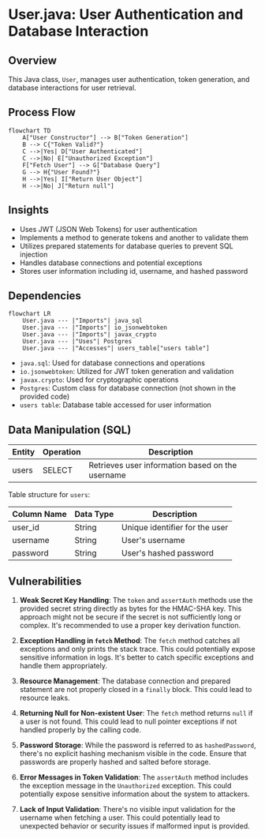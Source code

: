 # User.java: User Authentication and Database Interaction

## Overview

This Java class, `User`, manages user authentication, token generation, and database interactions for user retrieval.

## Process Flow

```mermaid
flowchart TD
    A["User Constructor"] --> B["Token Generation"]
    B --> C{"Token Valid?"}
    C -->|Yes| D["User Authenticated"]
    C -->|No| E["Unauthorized Exception"]
    F["Fetch User"] --> G["Database Query"]
    G --> H{"User Found?"}
    H -->|Yes| I["Return User Object"]
    H -->|No| J["Return null"]
```

## Insights

- Uses JWT (JSON Web Tokens) for user authentication
- Implements a method to generate tokens and another to validate them
- Utilizes prepared statements for database queries to prevent SQL injection
- Handles database connections and potential exceptions
- Stores user information including id, username, and hashed password

## Dependencies

```mermaid
flowchart LR
    User.java --- |"Imports"| java_sql
    User.java --- |"Imports"| io_jsonwebtoken
    User.java --- |"Imports"| javax_crypto
    User.java --- |"Uses"| Postgres
    User.java --- |"Accesses"| users_table["users table"]
```

- `java.sql`: Used for database connections and operations
- `io.jsonwebtoken`: Utilized for JWT token generation and validation
- `javax.crypto`: Used for cryptographic operations
- `Postgres`: Custom class for database connection (not shown in the provided code)
- `users table`: Database table accessed for user information

## Data Manipulation (SQL)

| Entity | Operation | Description |
|--------|-----------|-------------|
| users  | SELECT    | Retrieves user information based on the username |

Table structure for `users`:

| Column Name | Data Type | Description |
|-------------|-----------|-------------|
| user_id     | String    | Unique identifier for the user |
| username    | String    | User's username |
| password    | String    | User's hashed password |

## Vulnerabilities

1. **Weak Secret Key Handling**: The `token` and `assertAuth` methods use the provided secret string directly as bytes for the HMAC-SHA key. This approach might not be secure if the secret is not sufficiently long or complex. It's recommended to use a proper key derivation function.

2. **Exception Handling in `fetch` Method**: The `fetch` method catches all exceptions and only prints the stack trace. This could potentially expose sensitive information in logs. It's better to catch specific exceptions and handle them appropriately.

3. **Resource Management**: The database connection and prepared statement are not properly closed in a `finally` block. This could lead to resource leaks.

4. **Returning Null for Non-existent User**: The `fetch` method returns `null` if a user is not found. This could lead to null pointer exceptions if not handled properly by the calling code.

5. **Password Storage**: While the password is referred to as `hashedPassword`, there's no explicit hashing mechanism visible in the code. Ensure that passwords are properly hashed and salted before storage.

6. **Error Messages in Token Validation**: The `assertAuth` method includes the exception message in the `Unauthorized` exception. This could potentially expose sensitive information about the system to attackers.

7. **Lack of Input Validation**: There's no visible input validation for the username when fetching a user. This could potentially lead to unexpected behavior or security issues if malformed input is provided.
